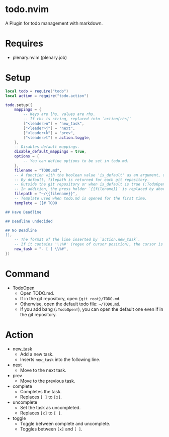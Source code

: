 # todo.nvim

A Plugin for todo management with markdown.

# Requires

- plenary.nvim (plenary.job)

# Setup

```lua
local todo = require("todo")
local action = require("todo.action")

todo.setup({
    mappings = {
        -- Keys are lhs, values are rhs.
        -- If rhs is string, replaced into `action[rhs]`
        ["<leader>n"] = "new_task",
        ["<leader>j"] = "next",
        ["<leader>k"] = "prev",
        ["<leader>t"] = action.toggle,
    },
    -- Disables default mappings.
    disable_default_mappings = true,
    options = {
        -- You can define options to be set in todo.md.
    },
    filename = "TODO.md",
    -- A function with the boolean value 'is_default' as an argument, or a string.
    -- By default, filepath is returned for each git repository.
    -- Outside the git repository or when is_default is true (:TodoOpen!), `~/TODO.md` is returned.
    -- In addition, the press holder `{{filename}}` is replaced by above `filename`.
    filepath = "~/{{filename}}",
    -- Template used when todo.md is opened for the first time.
    templete = [[# TODO

## Have Deadline

## Deadline undecided

## No Deadline
]],
    -- The format of the line inserted by `action.new_task`.
    -- If it contains '\\%#' (regex of cursor position), the cursor is inserted at that position (automatically enters insert mode).
    new_task = "- [ ] \\%#",
})
```

# Command

- TodoOpen
    - Open TODO.md.
    - If in the git repository, open `{git root}/TODO.md`.
    - Otherwise, open the default todo file: `~/TODO.md`.
    - If you add bang (`:TodoOpen!`), you can open the default one even if in the git repository.

# Action

- new_task
    - Add a new task.
    - Inserts `new_task` into the following line.
- next
    - Move to the next task.
- prev
    - Move to the previous task.
- complete
    - Completes the task.
    - Replaces `[ ]` to `[x]`.
- uncomplete
    - Set the task as uncompleted.
    - Replaces `[x]` to `[ ]`.
- toggle
    - Toggle between complete and uncomplete.
    - Toggles between `[x]` and `[ ]`.
